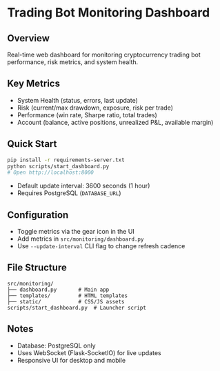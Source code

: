 # Trading Bot Monitoring Dashboard

## Overview
Real-time web dashboard for monitoring cryptocurrency trading bot performance, risk metrics, and system health.

## Key Metrics
- System Health (status, errors, last update)
- Risk (current/max drawdown, exposure, risk per trade)
- Performance (win rate, Sharpe ratio, total trades)
- Account (balance, active positions, unrealized P&L, available margin)

## Quick Start

```bash
pip install -r requirements-server.txt
python scripts/start_dashboard.py
# Open http://localhost:8000
```

- Default update interval: 3600 seconds (1 hour)
- Requires PostgreSQL (`DATABASE_URL`)

## Configuration
- Toggle metrics via the gear icon in the UI
- Add metrics in `src/monitoring/dashboard.py`
- Use `--update-interval` CLI flag to change refresh cadence

## File Structure
```
src/monitoring/
├── dashboard.py       # Main app
├── templates/         # HTML templates
├── static/            # CSS/JS assets
scripts/start_dashboard.py  # Launcher script
```

## Notes
- Database: PostgreSQL only
- Uses WebSocket (Flask-SocketIO) for live updates
- Responsive UI for desktop and mobile
